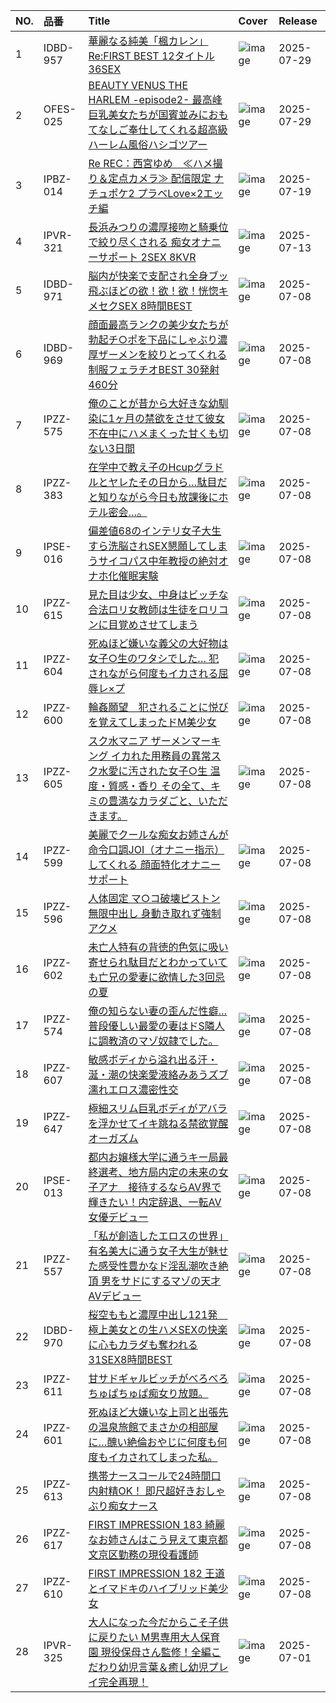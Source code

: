 |NO.|品番|Title|Cover|Release|
|:---|:---|:---|:---|:---|
1|IDBD-957|[華麗なる純美「楓カレン」Re:FIRST BEST 12タイトル36SEX](https://www.avmoive.top/index.php/archives/53052/)|![image](https://cdn.up-timely.com/image/4/content/80408/KoWi7XILpKyDSjWwIFrgrZpk5Y2uMd4nBHVY859T.jpg)|2025-07-29
2|OFES-025|[BEAUTY VENUS THE HARLEM -episode2- 最高峰巨乳美女たちが国賓並みにおもてなしご奉仕してくれる超高級ハーレム風俗ハシゴツアー](https://www.avmoive.top/index.php/archives/53051/)|![image](https://cdn.up-timely.com/image/4/content/80007/Xbcw4bD6KQgQWBmAxIQjmSHjCGVmPnPjOlr8OYLu.jpg)|2025-07-29
3|IPBZ-014|[Re REC：西宮ゆめ　≪ハメ撮り＆定点カメラ≫ 配信限定 ナチュポケ2 プラベLove×2エッチ編](https://www.avmoive.top/index.php/archives/51278/)|![image](https://cdn.up-timely.com/image/4/content/80262/wP6ws816o5mx24FTrn5yfBmUdRlo1gDsAW1LvsAF.jpg)|2025-07-19
4|IPVR-321|[長浜みつりの濃厚接吻と騎乗位で絞り尽くされる 痴女オナニーサポート 2SEX  8KVR](https://www.avmoive.top/index.php/archives/51186/)|![image](https://cdn.up-timely.com/image/4/content/80263/tPxMjjZnlRgEDTAAXDyyiBFAGxnvhExz3xlvv8gA.jpg)|2025-07-13
5|IDBD-971|[脳内が快楽で支配され全身ブッ飛ぶほどの欲！欲！欲！恍惚キメセクSEX 8時間BEST](https://www.avmoive.top/index.php/archives/51136/)|![image](https://cdn.up-timely.com/image/4/content/80152/AsftHXmmG7LvGcRJnkV3DmdvJhVi5MXmpS5ibhCv.jpg)|2025-07-08
6|IDBD-969|[顔面最高ランクの美少女たちが勃起チ○ポを下品にしゃぶり濃厚ザーメンを絞りとってくれる制服フェラチオBEST 30発射460分](https://www.avmoive.top/index.php/archives/51135/)|![image](https://cdn.up-timely.com/image/4/content/80169/QD0KbQBwIS3CPPyHkQAZhcTxfZBGE2PqiIgFZpFI.jpg)|2025-07-08
7|IPZZ-575|[俺のことが昔から大好きな幼馴染に1ヶ月の禁欲をさせて彼女不在中にハメまくった甘くも切ない3日間](https://www.avmoive.top/index.php/archives/51134/)|![image](https://cdn.up-timely.com/image/4/content/80156/Nz9b21oGD3gSIXvmupwP51mVFQpXV8wHXKBWdNgL.jpg)|2025-07-08
8|IPZZ-383|[在学中で教え子のHcupグラドルとヤレたその日から…駄目だと知りながら今日も放課後にホテル密会…。](https://www.avmoive.top/index.php/archives/51133/)|![image](https://cdn.up-timely.com/image/4/content/80160/cjE9vDchTYZwshmnfcf0bgKLdlClHA01UeP9zxEL.jpg)|2025-07-08
9|IPSE-016|[偏差値68のインテリ女子大生すら洗脳されSEX懇願してしまうサイコパス中年教授の絶対オナホ化催眠実験](https://www.avmoive.top/index.php/archives/51132/)|![image](https://cdn.up-timely.com/image/4/content/80155/xByIi3ahFDrsbCPLtf2B5aXPBGkwkAUkyX4Y8BQC.jpg)|2025-07-08
10|IPZZ-615|[見た目は少女、中身はビッチな合法ロリ女教師は生徒をロリコンに目覚めさせてしまう](https://www.avmoive.top/index.php/archives/51131/)|![image](https://cdn.up-timely.com/image/4/content/80153/Ohrw2J8pmzmjrg1XLDxyyTBMfjwcjmRv6BDBDusH.jpg)|2025-07-08
11|IPZZ-604|[死ぬほど嫌いな義父の大好物は女子○生のワタシでした… 犯されながら何度もイカされる屈辱レ×プ](https://www.avmoive.top/index.php/archives/51130/)|![image](https://cdn.up-timely.com/image/4/content/80159/qMeAwUh6hXnz7rwUnQA3wYdnmwHBy1nGk2IhsKiB.jpg)|2025-07-08
12|IPZZ-600|[輪姦願望　犯されることに悦びを覚えてしまったドM美少女](https://www.avmoive.top/index.php/archives/51129/)|![image](https://cdn.up-timely.com/image/4/content/80151/qR5Zw1PjI9EHDFG7Dr17uvhb6HTgvLafIARmqcO1.jpg)|2025-07-08
13|IPZZ-605|[スク水マニア ザーメンマーキング イカれた用務員の異常スク水愛に汚された女子○生 温度・質感・香り その全て、キミの豊満なカラダごと、いただきます。](https://www.avmoive.top/index.php/archives/51128/)|![image](https://cdn.up-timely.com/image/4/content/80164/0rHlaKyk5Wk7RRSJuUMg7g57f7Mf6A9CmTOfVa4v.jpg)|2025-07-08
14|IPZZ-599|[美麗でクールな痴女お姉さんが命令口調JOI（オナニー指示）してくれる 顔面特化オナニーサポート](https://www.avmoive.top/index.php/archives/51127/)|![image](https://cdn.up-timely.com/image/4/content/80150/JO85sRXozKfs0CAEqwd4efxBIHWOzO7Zs9IU5WVk.jpg)|2025-07-08
15|IPZZ-596|[人体固定 マ○コ破壊ピストン無限中出し   身動き取れず強制アクメ](https://www.avmoive.top/index.php/archives/51126/)|![image](https://cdn.up-timely.com/image/4/content/80168/1KvGa5D02Z7GPjuOBGV4O8dyRaNZoiHnOEbcPRkd.jpg)|2025-07-08
16|IPZZ-602|[未亡人特有の背徳的色気に吸い寄せられ駄目だとわかっていても亡兄の愛妻に欲情した3回忌の夏](https://www.avmoive.top/index.php/archives/51125/)|![image](https://cdn.up-timely.com/image/4/content/80165/uOmbWCMZnMbE3SqqSDT0pBmAsJLIVSGN10wBiKik.jpg)|2025-07-08
17|IPZZ-574|[俺の知らない妻の歪んだ性癖… 普段優しい最愛の妻はドS隣人に調教済のマゾ奴隷でした。](https://www.avmoive.top/index.php/archives/51124/)|![image](https://cdn.up-timely.com/image/4/content/80147/1GmrtB0WJkByHBzDZ70YaSe0ANTU0Xten2yQsB8I.jpg)|2025-07-08
18|IPZZ-607|[敏感ボディから溢れ出る汗・涎・潮の快楽愛液絡みあうズブ濡れエロス濃密性交](https://www.avmoive.top/index.php/archives/51123/)|![image](https://cdn.up-timely.com/image/4/content/80166/LdGGN74Ie6rSpPpzCPaqhDmm1WENNbtvo8RNWpml.jpg)|2025-07-08
19|IPZZ-647|[極細スリム巨乳ボディがアバラを浮かせてイキ跳ねる禁欲覚醒オーガズム](https://www.avmoive.top/index.php/archives/51122/)|![image](https://cdn.up-timely.com/image/4/content/80149/lNa3FoyBcGRBF0Ya7BGBXf87rGCVJPVGOpDzDmqp.jpg)|2025-07-08
20|IPSE-013|[都内お嬢様大学に通うキー局最終選考、地方局内定の未来の女子アナ　接待するならAV界で輝きたい！内定辞退、一転AV女優デビュー](https://www.avmoive.top/index.php/archives/51121/)|![image](https://cdn.up-timely.com/image/4/content/80161/aUOhPg2CO0hIxluTte0RBGMP7F1qxqwKrwCKYtuE.jpg)|2025-07-08
21|IPZZ-557|[「私が創造したエロスの世界」 有名美大に通う女子大生が魅せた感受性豊かなド淫乱潮吹き絶頂 男をサドにするマゾの天才AVデビュー](https://www.avmoive.top/index.php/archives/51120/)|![image](https://cdn.up-timely.com/image/4/content/80167/moNNRNCGxZvG4LQsZaeRSoGlZFisPmSNTwGvcTC0.jpg)|2025-07-08
22|IDBD-970|[桜空ももと濃厚中出し121発　極上美女との生ハメSEXの快楽に心もカラダも奪われる31SEX8時間BEST](https://www.avmoive.top/index.php/archives/51119/)|![image](https://cdn.up-timely.com/image/4/content/80157/z1B7dV0NQYZJSj4iqeumTC3EPEc9m4rWOe5hFuKh.jpg)|2025-07-08
23|IPZZ-611|[甘サドギャルビッチがべろべろちゅぱちゅぱ痴女り放題。](https://www.avmoive.top/index.php/archives/51118/)|![image](https://cdn.up-timely.com/image/4/content/80158/aYzKEpbRjDgcaOc26wUNCbTnJJhlfO1CsEghLIC4.jpg)|2025-07-08
24|IPZZ-601|[死ぬほど大嫌いな上司と出張先の温泉旅館でまさかの相部屋に…醜い絶倫おやじに何度も何度もイカされてしまった私。](https://www.avmoive.top/index.php/archives/51117/)|![image](https://cdn.up-timely.com/image/4/content/80163/2ZTeUshxiZfPiq3LqrlS4iNiIGxkIojuSycJG9B4.jpg)|2025-07-08
25|IPZZ-613|[携帯ナースコールで24時間口内射精OK！ 即尺超好きおしゃぶり痴女ナース](https://www.avmoive.top/index.php/archives/51116/)|![image](https://cdn.up-timely.com/image/4/content/80154/3bGyKQ4nfuwMZQ63b8b1GLORhaTklhb1BEBskdLT.jpg)|2025-07-08
26|IPZZ-617|[FIRST IMPRESSION 183 綺麗なお姉さんはこう見えて東京都文京区勤務の現役看護師](https://www.avmoive.top/index.php/archives/51115/)|![image](https://cdn.up-timely.com/image/4/content/80162/bpMaoxm13msl9b3MZh0JzES8GVEF2ahNHlXh7YdX.jpg)|2025-07-08
27|IPZZ-610|[FIRST IMPRESSION 182 王道とイマドキのハイブリッド美少女](https://www.avmoive.top/index.php/archives/51114/)|![image](https://cdn.up-timely.com/image/4/content/80148/VmhcZabLSn5hr1PRbRVtuyzRn4oeXAfhAq6zo4CK.jpg)|2025-07-08
28|IPVR-325|[大人になった今だからこそ子供に戻りたい M男専用大人保育園 現役保母さん監修！全編こだわり幼児言葉＆癒し幼児プレイ完全再現！](https://www.avmoive.top/index.php/archives/50962/)|![image](https://cdn.up-timely.com/image/4/content/80008/ztgrNk8NGiQlPAanfV9cbdFneLl3WRGXeijrQoMz.jpg)|2025-07-01
